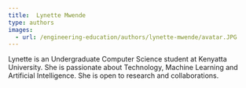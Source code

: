 ```yaml
---
title:  Lynette Mwende
type: authors
images:
  - url: /engineering-education/authors/lynette-mwende/avatar.JPG 
---
```

Lynette is an Undergraduate Computer Science student at Kenyatta University. She is passionate about Technology, Machine Learning and Artificial Intelligence. She is open to research and collaborations.